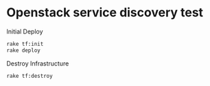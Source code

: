 # Openstack service discovery test

Initial Deploy
```bash
rake tf:init
rake deploy
```

Destroy Infrastructure
```bash
rake tf:destroy
```